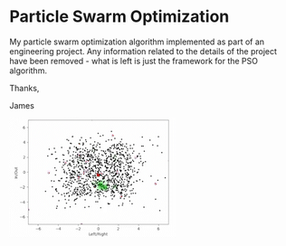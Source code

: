 # Particle Swarm Optimization
My particle swarm optimization algorithm implemented as part of an engineering project. Any information related to the details of the project have been removed - what is left is just the framework for the PSO algorithm.

Thanks,

James

![](https://github.com/jamesdevinkern/particle_swarm_optimization/blob/main/lib/pso_example.gif)
